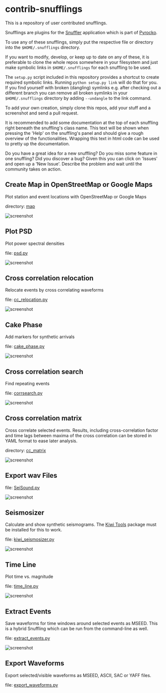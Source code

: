 contrib-snufflings
==================

This is a repository of user contributed snufflings. 

Snufflings are plugins for the
[Snuffler](http://emolch.github.io/pyrocko/v0.3/snuffler.html) application
which is part of [Pyrocko](http://emolch.github.io/pyrocko/). 

To use any of these snufflings, simply put the respective file or directory
into the `$HOME/.snufflings` directory. 

If you want to modify, develop, or keep up to date on any of these, it is
preferable to clone the whole repos somewhere in your filesystem and just make
symbolic links in `$HOME/.snufflings` for each snuffling to be used.

The `setup.py` script included in this repository provides a shortcut to
create required symbolic links. Running `python setup.py link` will do
that for you. If you find yourself with broken (dangling) symlinks e.g. after
checking out a different branch you can remove all broken symlinks in your
`$HOME/.snufflings` directory by adding `--undangle` to the link command.

To add your own creation, simply clone this repos, add your stuff and a
screenshot and send a pull request. 

It is recommended to add some documentation at the top of each snuffling right
beneath the snuffling's class name. This text will be shown when pressing the
'Help' on the snuffling's panel and should give a rough overview of the
functionalities. Wrapping this text in html code can be used to pretty up the
documentation.

Do you have a great idea for a new snuffling? Do you miss some feature in one
snuffling? Did you discover a bug?
Given this you can click on 'Issues' and open up a 'New Issue'. Describe the
problem and wait until the community takes on action.

Create Map in OpenStreetMap or Google Maps
------------------------------------------

Plot station and event locations with OpenStreetMap or Google Maps

directory: [map](map)

![screenshot](screenshots/map.png)


Plot PSD
--------

Plot power spectral densities

file: [psd.py](psd.py)

![screenshot](screenshots/psd.png)

Cross correlation relocation
----------------------------

Relocate events by cross correlating waveforms

file: [cc\_relocation.py](cc_relocation.py)

![screenshot](screenshots/cc_relocation.png)

Cake Phase
----------

Add markers for synthetic arrivals

file: [cake\_phase.py](cake_phase.py)

![screenshot](screenshots/cake_phase.png)

Cross correlation search
------------------------

Find repeating events

file: [corrsearch.py](corrsearch.py)

![screenshot](screenshots/corrsearch.png)

Cross correlation matrix
------------------------

Cross correlate selected events. Results, including cross-correlation factor and time lags between maxima of the cross correlation can be stored in YAML format to ease later analysis.

directory: [cc\_matrix](cc_matrix)

![screenshot](screenshots/cc_matrix.png)

Export wav Files 
----------------

file: [SeiSound.py](SeiSound.py)

![screenshot](screenshots/SeiSound.png)

Seismosizer
-----------

Calculate and show synthetic seismograms. The [Kiwi Tools](http://kinherd.org/kiwitools/) package must be installed for this to work.

file: [kiwi_seismosizer.py](kiwi_seismosizer.py)

![screenshot](screenshots/kiwi_seismosizer.png)

Time Line
---------

Plot time vs. magnitude

file: [time_line.py](time_line.py)

![screenshot](screenshots/timeline.png)

Extract Events
--------------

Save waveforms for time windows around selected events as MSEED. This is a
hybrid Snuffling which can be run from the command-line as well.

file: [extract_events.py](extract_events.py)

![screenshot](screenshots/extract_events.png)

Export Waveforms
--------------

Export selected/visible waveforms as MSEED, ASCII, SAC or YAFF files.

file: [export_waveforms.py](export_waveforms.py)


